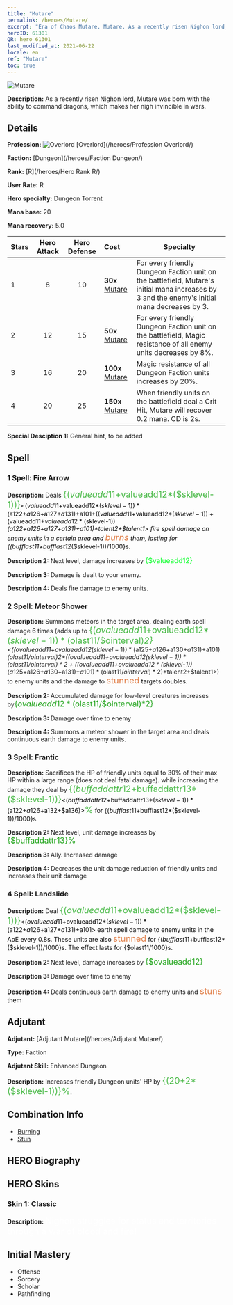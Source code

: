 ```yaml
---
title: "Mutare"
permalink: /heroes/Mutare/
excerpt: "Era of Chaos Mutare. Mutare. As a recently risen Nighon lord, Mutare was born with the ability to command dragons, which makes her nigh invincible in wars."
heroID: 61301
QR: hero_61301
last_modified_at: 2021-06-22
locale: en
ref: "Mutare"
toc: true
---
```

  ![Mutare](/images/h/h_Mutare.jpg)

 **Description:** As a recently risen Nighon lord, Mutare was born with the ability to command dragons, which makes her nigh invincible in wars.
## Details
 **Profession:** ![Overlord](/images/h/h_prof_16.png)  [Overlord](/heroes/Profession Overlord/)

 **Faction:** [Dungeon](/heroes/Faction Dungeon/)

 **Rank:** [R](/heroes/Hero Rank R/)

 **User Rate:** R

 **Hero specialty:** Dungeon Torrent

 **Mana base:** 20

 **Mana recovery:** 5.0


  | Stars | Hero Attack | Hero Defense | Cost |     Specialty     |
  |---------|:---------------:|:---------------:|:--|--------------------|
  |    1    | 8 | 10 | **30x** [Mutare](/Items/her_389/) | For every friendly Dungeon Faction unit on the battlefield, Mutare's initial mana increases by 3 and the enemy's initial mana decreases by 3. |
  |    2    | 12 | 15 | **50x** [Mutare](/Items/her_389/) | For every friendly Dungeon Faction unit on the battlefield, Magic resistance of all enemy units decreases by 8%. |
  |    3    | 16 | 20 | **100x** [Mutare](/Items/her_389/) | Magic resistance of all Dungeon Faction units increases by 20%. |
  |    4    | 20 | 25 | **150x** [Mutare](/Items/her_389/) | When friendly units on the battlefield deal a Crit Hit, Mutare will recover 0.2 mana. CD is 2s. |

 **Special Desciption 1:** General hint, to be added

## Spell
### 1 Spell: Fire Arrow
 **Description:** Deals <span style="color: #48b946;font-size:20px">{($valueadd11+$valueadd12*($sklevel-1))}</span><span style="color: black"><($valueadd11+$valueadd12*($sklevel-1))*($a122+$a126+$a127+$a131)+$a101+(($valueadd11+$valueadd12*($sklevel-1))+($valueadd11+$valueadd12*($sklevel-1))*($a122+$a126+$a127+$a131)+$a101)*$talent2+$talent1> fire spell damage on enemy units in a certain area and <span style="color: #e07c44;font-size:20px">burns</span><span style="color: black"> them, lasting for {($bufflast11+$bufflast12*($sklevel-1))/1000}s.

 **Description 2:** Next level, damage increases by <span style="color: #00ff22;font-size:16px">{$valueadd12}</span><span style="color: black">

 **Description 3:** Damage is dealt to your enemy.

 **Description 4:** Deals fire damage to enemy units.

### 2 Spell: Meteor Shower
 **Description:** Summons meteors in the target area, dealing earth spell damage 6 times (adds up to <span style="color: #48b946;font-size:20px">{($ovalueadd11+$ovalueadd12*($sklevel-1))*($olast11/$ointerval)*2}</span><span style="color: black"><(($ovalueadd11+$ovalueadd12*($sklevel-1))*($a125+$a126+$a130+$a131)+$a101)*($olast11/$ointerval)*2+(($ovalueadd11+$ovalueadd12*($sklevel-1))*($olast11/$ointerval)*2+(($ovalueadd11+$ovalueadd12*($sklevel-1))*($a125+$a126+$a130+$a131)+$a101)*($olast11/$ointerval)*2)*$talent2+$talent1>) to enemy units and the damage to <span style="color: #e07c44;font-size:20px">stunned</span><span style="color: black"> targets doubles.

 **Description 2:** Accumulated damage for low-level creatures increases by<span style="color: #1ca216;font-size:18px">{$ovalueadd12*($olast11/$ointerval)*2}</span><span style="color: black">

 **Description 3:** Damage over time to enemy

 **Description 4:** Summons a meteor shower in the target area and deals continuous earth damage to enemy units.

### 3 Spell: Frantic
 **Description:** Sacrifices the HP of friendly units equal to 30% of their max HP within a large range (does not deal fatal damage). while increasing the damage they deal by <span style="color: #48b946;font-size:20px">{($buffaddattr12+$buffaddattr13*($sklevel-1))}</span><span style="color: black"><($buffaddattr12+$buffaddattr13*($sklevel-1))*($a122+$a126+$a132+$a136)><span style="color: #48b946;font-size:20px">%</span><span style="color: black"> for {($bufflast11+$bufflast12*($sklevel-1))/1000}s.

 **Description 2:** Next level, unit damage increases by <span style="color: #1ca216;font-size:18px">{$buffaddattr13}%</span><span style="color: black">

 **Description 3:** Ally. Increased damage

 **Description 4:** Decreases the unit damage reduction of friendly units and increases their unit damage

### 4 Spell: Landslide
 **Description:** Deal <span style="color: #48b946;font-size:20px">{($ovalueadd11+$ovalueadd12*($sklevel-1))}</span><span style="color: black"><($ovalueadd11+$ovalueadd12*($sklevel-1))*($a122+$a126+$a127+$a131)+$a101> earth spell damage to enemy units in the AoE every 0.8s. These units are also <span style="color: #e07c44;font-size:20px">stunned</span><span style="color: black"> for {($bufflast11+$bufflast12*($sklevel-1))/1000}s. The effect lasts for {$olast11/1000}s.

 **Description 2:** Next level, damage increases by <span style="color: #1ca216;font-size:18px">{$ovalueadd12}</span><span style="color: black">

 **Description 3:** Damage over time to enemy

 **Description 4:** Deals continuous earth damage to enemy units and <span style="color: #e07c44;font-size:20px">stuns</span><span style="color: black"> them


## Adjutant

 **Adjutant:**  [Adjutant Mutare](/heroes/Adjutant Mutare/) 

 **Type:**  Faction 

 **Adjutant Skill:**  Enhanced Dungeon 

 **Description:** Increases friendly Dungeon units' HP by <span style="color: #48b946;font-size:20px">{(20+2*($sklevel-1))}%</span><span style="color: black">.

## Combination Info

* [Burning](/combination/Burning/) 
* [Stun](/combination/Stun/) 

## HERO Biography

## HERO Skins
### Skin 1: **Classic**

 **Description:** <span style="color: #ffffff;font-size:20px">Nighon struggles for status and territories through a war of blood and fire!</span>



## Initial Mastery
   - Offense
   - Sorcery
   - Scholar
   - Pathfinding
